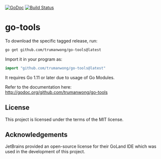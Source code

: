 [![GoDoc](http://godoc.org/github.com/trumanwong/go-tools?status.png)](http://godoc.org/github.com/trumanwong/go-tools)
[![Build Status](https://travis-ci.org/trumanwong/go-tools.svg?branch=main)](https://travis-ci.org/trumanwong/go-tools)

# go-tools

To download the specific tagged release, run:
```bash
go get github.com/trumanwong/go-tools@latest
```
Import it in your program as:
```go
import "github.com/trumanwong/go-tools@latest"
```
It requires Go 1.11 or later due to usage of Go Modules.

Refer to the documentation here:
http://godoc.org/github.com/trumanwong/go-tools


## License

This project is licensed under the terms of the MIT license.

## Acknowledgements
JetBrains provided an open-source license for their GoLand IDE which was used in the development of this project.

